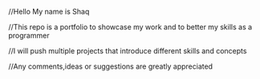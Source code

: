 //Hello My name is Shaq 




//This repo is a portfolio to showcase my work and to better my skills as a programmer




//I will push multiple projects that introduce different skills and concepts




//Any comments,ideas or suggestions are greatly appreciated 

